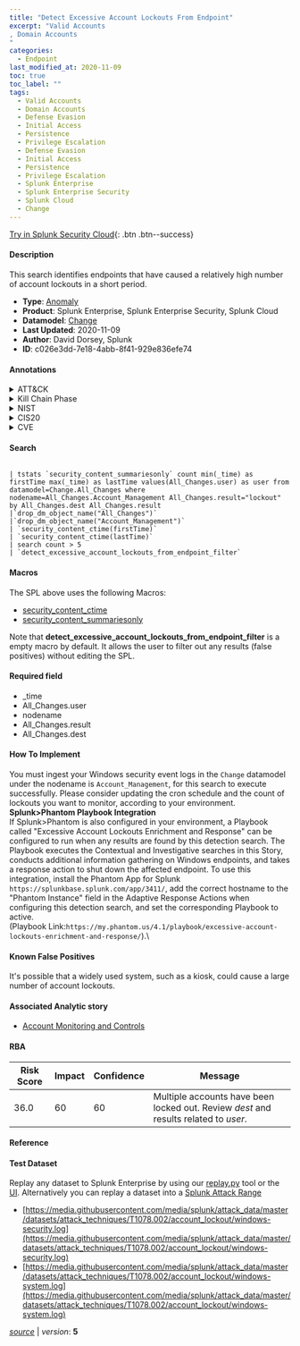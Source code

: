 ```yaml
---
title: "Detect Excessive Account Lockouts From Endpoint"
excerpt: "Valid Accounts
, Domain Accounts
"
categories:
  - Endpoint
last_modified_at: 2020-11-09
toc: true
toc_label: ""
tags:
  - Valid Accounts
  - Domain Accounts
  - Defense Evasion
  - Initial Access
  - Persistence
  - Privilege Escalation
  - Defense Evasion
  - Initial Access
  - Persistence
  - Privilege Escalation
  - Splunk Enterprise
  - Splunk Enterprise Security
  - Splunk Cloud
  - Change
---
```




[Try in Splunk Security Cloud](https://www.splunk.com/en_us/products/cyber-security.html){: .btn .btn--success}

#### Description

This search identifies endpoints that have caused a relatively high number of account lockouts in a short period.

- **Type**: [Anomaly](https://github.com/splunk/security_content/wiki/Detection-Analytic-Types)
- **Product**: Splunk Enterprise, Splunk Enterprise Security, Splunk Cloud
- **Datamodel**: [Change](https://docs.splunk.com/Documentation/CIM/latest/User/Change)
- **Last Updated**: 2020-11-09
- **Author**: David Dorsey, Splunk
- **ID**: c026e3dd-7e18-4abb-8f41-929e836efe74


#### Annotations

<details>
  <summary>ATT&CK</summary>

<div markdown="1">


| ID             | Technique        |  Tactic             |
| -------------- | ---------------- |-------------------- |
| [T1078](https://attack.mitre.org/techniques/T1078/) | Valid Accounts | Defense Evasion, Initial Access, Persistence, Privilege Escalation |

| [T1078.002](https://attack.mitre.org/techniques/T1078/002/) | Domain Accounts | Defense Evasion, Initial Access, Persistence, Privilege Escalation |

</div>
</details>


<details>
  <summary>Kill Chain Phase</summary>

<div markdown="1">

* Exploitation


</div>
</details>


<details>
  <summary>NIST</summary>

<div markdown="1">

* PR.IP



</div>
</details>

<details>
  <summary>CIS20</summary>

<div markdown="1">

* CIS 16



</div>
</details>

<details>
  <summary>CVE</summary>

<div markdown="1">


</div>
</details>

#### Search

```

| tstats `security_content_summariesonly` count min(_time) as firstTime max(_time) as lastTime values(All_Changes.user) as user from datamodel=Change.All_Changes where nodename=All_Changes.Account_Management All_Changes.result="lockout" by All_Changes.dest All_Changes.result 
|`drop_dm_object_name("All_Changes")` 
|`drop_dm_object_name("Account_Management")`
| `security_content_ctime(firstTime)` 
| `security_content_ctime(lastTime)` 
| search count > 5 
| `detect_excessive_account_lockouts_from_endpoint_filter`
```

#### Macros
The SPL above uses the following Macros:
* [security_content_ctime](https://github.com/splunk/security_content/blob/develop/macros/security_content_ctime.yml)
* [security_content_summariesonly](https://github.com/splunk/security_content/blob/develop/macros/security_content_summariesonly.yml)

Note that **detect_excessive_account_lockouts_from_endpoint_filter** is a empty macro by default. It allows the user to filter out any results (false positives) without editing the SPL.

#### Required field
* _time
* All_Changes.user
* nodename
* All_Changes.result
* All_Changes.dest


#### How To Implement
You must ingest your Windows security event logs in the `Change` datamodel under the nodename is `Account_Management`, for this search to execute successfully. Please consider updating the cron schedule and the count of lockouts you want to monitor, according to your environment. \
 **Splunk>Phantom Playbook Integration**\
If Splunk>Phantom is also configured in your environment, a Playbook called "Excessive Account Lockouts Enrichment and Response" can be configured to run when any results are found by this detection search. The Playbook executes the Contextual and Investigative searches in this Story, conducts additional information gathering on Windows endpoints, and takes a response action to shut down the affected endpoint. To use this integration, install the Phantom App for Splunk `https://splunkbase.splunk.com/app/3411/`, add the correct hostname to the "Phantom Instance" field in the Adaptive Response Actions when configuring this detection search, and set the corresponding Playbook to active. \
(Playbook Link:`https://my.phantom.us/4.1/playbook/excessive-account-lockouts-enrichment-and-response/`).\


#### Known False Positives
It's possible that a widely used system, such as a kiosk, could cause a large number of account lockouts.

#### Associated Analytic story
* [Account Monitoring and Controls](/stories/account_monitoring_and_controls)




#### RBA

| Risk Score  | Impact      | Confidence   | Message      |
| ----------- | ----------- |--------------|--------------|
| 36.0 | 60 | 60 | Multiple accounts have been locked out. Review $dest$ and results related to $user$. |


#### Reference


#### Test Dataset
Replay any dataset to Splunk Enterprise by using our [replay.py](https://github.com/splunk/attack_data#using-replaypy) tool or the [UI](https://github.com/splunk/attack_data#using-ui).
Alternatively you can replay a dataset into a [Splunk Attack Range](https://github.com/splunk/attack_range#replay-dumps-into-attack-range-splunk-server)


* [https://media.githubusercontent.com/media/splunk/attack_data/master/datasets/attack_techniques/T1078.002/account_lockout/windows-security.log](https://media.githubusercontent.com/media/splunk/attack_data/master/datasets/attack_techniques/T1078.002/account_lockout/windows-security.log)
* [https://media.githubusercontent.com/media/splunk/attack_data/master/datasets/attack_techniques/T1078.002/account_lockout/windows-system.log](https://media.githubusercontent.com/media/splunk/attack_data/master/datasets/attack_techniques/T1078.002/account_lockout/windows-system.log)



[*source*](https://github.com/splunk/security_content/tree/develop/detections/endpoint/detect_excessive_account_lockouts_from_endpoint.yml) \| *version*: **5**